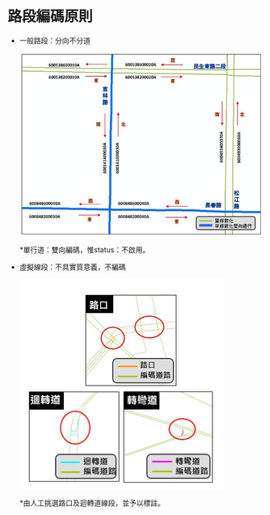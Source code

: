 # 路段編碼原則

* 一般路段：分向不分道

  ![Alt text](001.jpg)

  \*單行道：雙向編碼，惟status：不啟用。

* 虛擬線段：不具實質意義，不編碼

  ![Alt text](002.jpg)

  \*由人工挑選路口及迴轉道線段，並予以標註。

